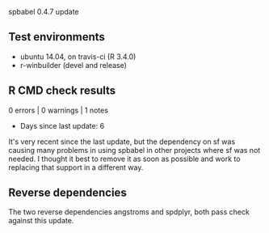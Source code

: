 spbabel 0.4.7 update

## Test environments

* ubuntu 14.04, on travis-ci (R 3.4.0)
* r-winbuilder (devel and release)

## R CMD check results

0 errors | 0 warnings | 1 notes

* Days since last update: 6

It's very recent since the last update, but the dependency on sf was causing many problems in using spbabel in other projects where sf was not needed. I thought it best to remove it as soon as possible and work to replacing that support
in a different way. 

## Reverse dependencies

The two reverse dependencies angstroms and spdplyr, both pass check against this update. 


